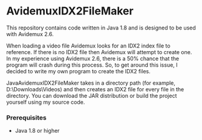 # AvidemuxIDX2FileMaker
This repository contains code written in Java 1.8 and is designed to be used with Avidemux 2.6. 

When loading a video file Avidemux looks for an IDX2 index file to reference. If there is no IDX2 file then Avidemux will attempt to create one. In my experience using Avidemux 2.6, there is a 50% chance that the program will crash during this process. So, to get around this issue, I decided to write my own program to create the IDX2 files. 

JavaAvidemuxIDX2FileMaker takes in a directory path (for example, D:\Downloads\Videos) and then creates an IDX2 file for every file in the directory. You can download the JAR distribution or build the project yourself using my source code.

### Prerequisites
* Java 1.8 or higher
